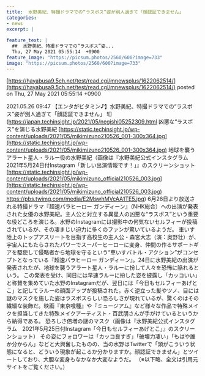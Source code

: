 ```yaml
---
title:  水野美紀、特撮ドラマでの“ラスボス”姿が別人過ぎて「顔認証できません」  
categories:
- news
excerpt: |
  
feature_text: |
  ##  水野美紀、特撮ドラマでの“ラスボス”姿...
  Thu, 27 May 2021 05:55:14  +0900
feature_image: "https://picsum.photos/2560/600?image=733"
image: "https://picsum.photos/2560/600?image=733"
---
```


[https://hayabusa9.5ch.net/test/read.cgi/mnewsplus/1622062514/](https://hayabusa9.5ch.net/test/read.cgi/mnewsplus/1622062514/)
posted on Thu, 27 May 2021 05:55:14  +0900

<!--more-->

2021.05.26 09:47 【エンタがビタミン♪】水野美紀、特撮ドラマでの“ラスボス”姿が別人過ぎて「顔認証できません」 ![](https://japan.techinsight.jp/2021/05/negishi05252309.html 凶悪な“ラスボス”を演じる水野美紀 [https://static.techinsight.jp/wp-content/uploads/2021/05/mikimizuno210526_001-300x364.jpg](https://static.techinsight.jp/wp-content/uploads/2021/05/mikimizuno210526_001-300x364.jpg) 地球を襲うアラート星人・ラルー役の水野美紀（画像は『水野美紀公式インスタグラム　2021年5月24日付Instagram「新しい出演情報です！」』のスクリーンショット [https://static.techinsight.jp/wp-content/uploads/2021/05/mikimizuno_official210526_003.jpg](https://static.techinsight.jp/wp-content/uploads/2021/05/mikimizuno_official210526_003.jpg) https://pbs.twimg.com/media/E2MswhMVcAA1TE5.jpg) 6月26日より放送される特撮ドラマ『超速パラヒーロー ガンディーン』（NHK総合）への出演が発表された女優の水野美紀。主人公と対立する異星人の凶悪な“ラスボス”という重要な役どころを演じる。水野のInstagramには撮影中の何気ないセルフィーが投稿されているが、その凄まじい迫力に多くのファンが驚いているようだ。 車いす陸上のトップアスリートを目指す高校生の主人公・森宮大志（演：奥野壮）が、宇宙人にもたらされたパワーでスーパーヒーローに変身、仲間の作るサポートギアを駆使して侵略者から地球を守るという“車いすバトル・アクション”がコンセプトとなっている『超速パラヒーロー ガンディーン』。24日に水野美紀の出演が発表されたが、地球を襲うアラート星人・ラルーに扮して人々を恐怖に陥れるという。 この発表を受け、同日には早速ラルーに扮した姿を披露し「カッコいい」と称賛を集めていた水野のInstagramだが、翌日には「今日もセルフィーあげとこ」と記してラルーの顔面アップが投稿された。赤く逆立った髪やツノ、目には謎のマスクを施した姿はラスボスらしい恐ろしさが現れているが、驚くのはその繊細な装飾だ。映画『東京喰種』や『ミュージアム』など様々な作品で特殊メイクを担当してきた特殊メイクアーティスト・百武朋さんが手がけているというから納得である。 恐ろしさ倍増の謎のマスク（画像は『水野美紀公式インスタグラム　2021年5月25日付Instagram「今日もセルフィーあげとこ」』のスクリーンショット） その姿にフォロワーは「カッコ良すぎ」「破壊力凄い」「もはや誰か分からん」などと大興奮したものの、当の水野はTwitterで「頭がこういう状態になると、どういう現象が起こるか分かりますか。顔認証できません」とツイートしており、大胆な変身もなかなか大変なようだ。 （※以下略、全文は引用元サイトをご覧ください。）
